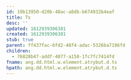 ```yaml
---
id: 19b13950-d20b-48ac-a8db-b674932b4eaf
title: Ts
desc: ''
updated: 1612939306381
created: 1612939306381
stub: true
parent: ff437fac-6fd2-48f4-adac-5326ba7196fd
children:
  - 76828b47-addf-4077-a158-1fc7fc7414fd
fname: ang.dd.html.w.element.atrybut.d.ts
hpath: ang.dd.html.w.element.atrybut.d.ts
---
```



